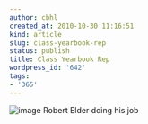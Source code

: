 ```yaml
---
author: cbhl
created_at: 2010-10-30 11:16:51
kind: article
slug: class-yearbook-rep
status: publish
title: Class Yearbook Rep
wordpress_id: '642'
tags:
- '365'
---
```


![image](http://blog.azuresky.ca/blog/wp-content/uploads/2010/10/wpid-IMG_20101026_140428.jpg)
Robert Elder doing his job
